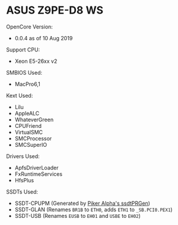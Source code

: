 #  ASUS Z9PE-D8 WS

OpenCore Version:
- 0.0.4 as of 10 Aug 2019

Support CPU:
- Xeon E5-26xx v2

SMBIOS Used:
- MacPro6,1

Kext Used:
- Lilu
- AppleALC
- WhateverGreen
- CPUFriend
- VirtualSMC
- SMCProcessor
- SMCSuperIO

Drivers Used:
- ApfsDriverLoader
- FxRuntimeServices
- HfsPlus

SSDTs Used:
- SSDT-CPUPM (Generated by [Piker Alpha's ssdtPRGen](https://github.com/Piker-Alpha/ssdtPRGen.sh/tree/master))
- SSDT-GLAN (Renames `BR1B` to `ETH0`, adds `ETH1` to `_SB.PCI0.PEX1`)
- SSDT-USB (Renames `EUSB` to `EH01` and `USBE` to `EH02`)


